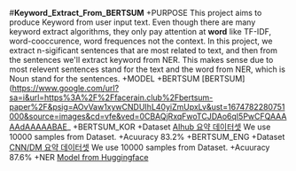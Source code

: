#**Keyword_Extract_From_BERTSUM**
+PURPOSE
  This project aims to produce Keyword from user input text. Even though there are many keyword extract algorithms, they only pay attention at **word** like TF-IDF, word-cooccurence, word frequences not the context.
  In this project, we extract n-sigificant sentences that are most related to text, and then from the sentences we'll extract keyword from NER.
  This makes sense due to most relevent sentences stand for the text and the word from NER, which is Noun stand for the sentences.
+MODEL
  +BERTSUM
    [BERTSUM](https://www.google.com/url?sa=i&url=https%3A%2F%2Ffacerain.club%2Fbertsum-paper%2F&psig=AOvVaw1xywCNDUIhL40yiZmUpxLv&ust=1674782280751000&source=images&cd=vfe&ved=0CBAQjRxqFwoTCJDAo6qI5PwCFQAAAAAdAAAAABAE_
    +BERTSUM_KOR
      +Dataset
        [AIhub 요약 데이터셋](https://aihub.or.kr/aihubdata/data/view.do?currMenu=115&topMenu=100&aihubDataSe=realm&dataSetSn=97)
        We use 10000 samples from Dataset.
      +Acuuracy
        83.2%
    +BERTSUM_ENG
      +Dataset
        [CNN/DM 요약 데이터셋](https://github.com/abisee/cnn-dailymail)
        We use 10000 samples from Dataset.
      +Acuuracy
        87.6%
  +NER
    [Model from Huggingface](https://huggingface.co/xlm-roberta-large-finetuned-conll03-english)
    
